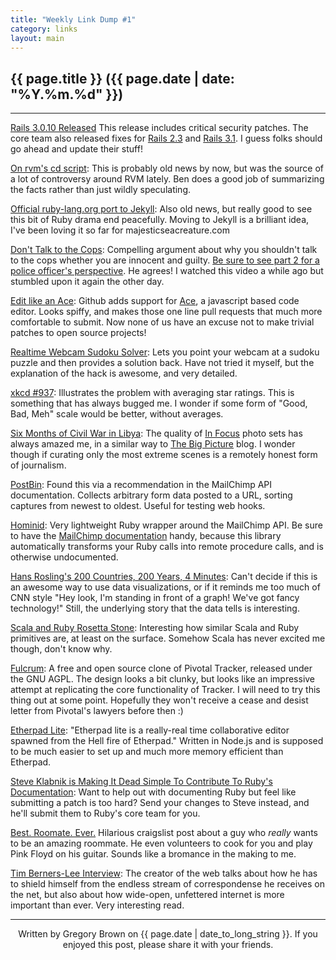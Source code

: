 ```yaml
---
title: "Weekly Link Dump #1"
category: links
layout: main
---
```


## {{ page.title }} ({{ page.date | date: "%Y.%m.%d" }})

<hr>

[Rails 3.0.10 Released](http://weblog.rubyonrails.org/2011/8/16/ann-rails-3-0-10) This release includes critical security patches. The core team also released fixes for [Rails 2.3](http://weblog.rubyonrails.org/2011/8/16/ann-rails-2-3-14) and [Rails 3.1](http://weblog.rubyonrails.org/2011/8/16/ann-rails-3-1-0-rc6). I guess folks should go ahead and update their stuff!

[On rvm's cd script](http://batkin.tumblr.com/post/8847990062/on-rvms-cd-script): This is probably old news by now, but was the source of a lot of controversy around RVM lately. Ben does a good job of summarizing the facts rather than just wildly speculating.

[Official ruby-lang.org port to Jekyll](https://github.com/ruby/ruby-lang.org): Also old news, but really good to see this bit of Ruby drama end peacefully. Moving to Jekyll is a brilliant idea, I've been loving it so far for majesticseacreature.com

[Don't Talk to the Cops](http://www.youtube.com/watch?v=i8z7NC5sgik): Compelling argument about why you shouldn't talk to the cops whether you are innocent and guilty. [Be sure to see part 2 for a police officer's perspective](http://www.youtube.com/watch?v=08fZQWjDVKE&feature=related ). He agrees! I watched this video a while ago but stumbled upon it again the other day.

[Edit like an Ace](https://github.com/blog/905-edit-like-an-ace): Github adds support for [Ace](http://ace.ajax.org/), a javascript based code editor. Looks spiffy, and makes those one line pull requests that much more comfortable to submit. Now none of us have an excuse not to make trivial patches to open source projects!

[Realtime Webcam Sudoku Solver](http://www.codeproject.com/KB/game/WebcamSudokuSolver.aspx): Lets you point your webcam at a sudoku puzzle and then provides a solution back. Have not tried it myself, but the explanation of the hack is awesome, and very detailed.

[xkcd #937](http://xkcd.com/937/): Illustrates the problem with averaging star ratings. This is something that has always bugged me. I wonder if some form of "Good, Bad, Meh" scale would be better, without averages.

[Six Months of Civil War in Libya](http://www.theatlantic.com/infocus/2011/08/six-months-of-civil-war-in-libya/100130/): The quality of [In Focus](http://www.theatlantic.com/infocus/) photo sets has always amazed me, in a similar way to [The Big Picture](http://www.boston.com/bigpicture/) blog. I wonder though if curating only the most extreme scenes is a remotely honest form of journalism.

[PostBin](http://www.postbin.org/): Found this via a recommendation in the MailChimp API documentation. Collects arbitrary form data posted to a URL, sorting captures from newest to oldest. Useful for testing web hooks.

[Hominid](https://github.com/terra-firma/hominid): Very lightweight Ruby wrapper around the MailChimp API. Be sure to have the [MailChimp documentation](http://apidocs.mailchimp.com/api/rtfm/) handy, because this library automatically transforms your Ruby calls into remote procedure calls, and is otherwise undocumented.

[Hans Rosling's 200 Countries, 200 Years, 4 Minutes](http://www.youtube.com/watch?v=jbkSRLYSojo): Can't decide if this is an awesome way to use data visualizations, or if it reminds me too much of CNN style "Hey look, I'm standing in front of a graph! We've got fancy technology!" Still, the underlying story that the data tells is interesting.

[Scala and Ruby Rosetta Stone](http://www.nevercertain.com/2011/08/17/scala-ruby-rosetta.html): Interesting how similar Scala and Ruby primitives are, at least on the surface. Somehow Scala has never excited me though, don't know why.

[Fulcrum](http://wholemeal.co.nz/projects/fulcrum.html): A free and open source clone of Pivotal Tracker, released under the GNU AGPL. The design looks a bit clunky, but looks like an impressive attempt at replicating the core functionality of Tracker. I will need to try this thing out at some point. Hopefully they won't receive a cease and desist letter from Pivotal's lawyers before then :)

[Etherpad Lite](https://github.com/Pita/etherpad-lite): "Etherpad lite is a really-real time collaborative editor spawned from the Hell fire of Etherpad." Written in Node.js and is supposed to be much easier to set up and much more memory efficient than Etherpad. 

[Steve Klabnik is Making It Dead Simple To Contribute To Ruby's Documentation](http://blog.steveklabnik.com/2011/08/22/im-making-it-dead-simple-to-contribute-to-ruby-s-documentation.html): Want to help out with documenting Ruby but feel like submitting a patch is too hard? Send your changes to Steve instead, and he'll submit them to Ruby's core team for you.

[Best. Roomate. Ever.](http://sfbay.craigslist.org/sfc/sha/2549849730.html) Hilarious craigslist post about a guy who *really* wants to be an amazing roommate. He even volunteers to cook for you and play Pink Floyd on his guitar. Sounds like a bromance in the making to me.

[Tim Berners-Lee Interview](http://www.newstatesman.com/scitech/2011/08/berners-lee-web-world-internet): The creator of the web talks about how he has to shield himself from the endless stream of correspondense he receives on the net, but also about how wide-open, unfettered internet is more important than ever. Very interesting read.

<hr>

<p style="text-align: center; font-size: 1.0em">Written by Gregory Brown on {{ page.date | date_to_long_string }}. If you enjoyed this post, please share it with your friends.</p>
